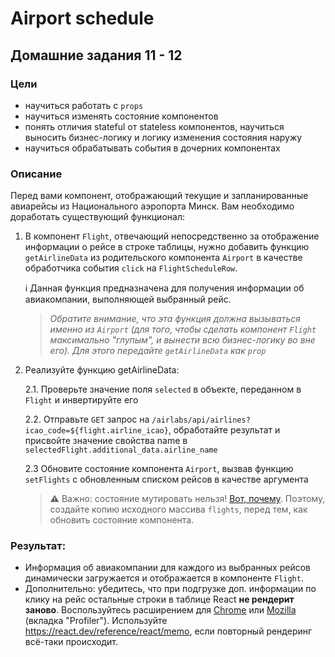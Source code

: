 # Airport schedule

## Домашние задания 11 - 12

### Цели

- научиться работать с `props`
- научиться изменять состояние компонентов
- понять отличия stateful от stateless компонентов, научиться выносить бизнес-логику и логику изменения состояния наружу
- научиться обрабатывать события в дочерних компонентах

### Описание

Перед вами компонент, отображающий текущие и запланированные авиарейсы из Национального аэропорта Минск. Вам необходимо доработать существующий функционал:

1. В компонент `Flight`, отвечающий непосредственно за отображение информации о рейсе в строке таблицы, нужно добавить функцию `getAirlineData` из родительского компонента `Airport` в качестве обработчика события `click` на `FlightScheduleRow`.

   ℹ️ Данная функция предназначена для получения информации об авиакомпании, выполняющей выбранный рейс.

   > _Обратите внимание, что эта функция должна вызываться именно из `Airport` (для того, чтобы сделать компонент `Flight` максимально "глупым", и вынести всю бизнес-логику во вне его). Для этого передайте `getAirlineData` как `prop`_

2. Реализуйте функцию getAirlineData:

   2.1. Проверьте значение поля `selected` в объекте, переданном в `Flight` и инвертируйте его

   2.2. Отправьте `GET` запрос на `/airlabs/api/airlines?icao_code=${flight.airline_icao}`, обработайте результат и присвойте значение свойства name в `selectedFlight.additional_data.airline_name`

   2.3 Обновите состояние компонента `Airport`, вызвав функцию `setFlights` с обновленным списком рейсов в качестве аргумента

   > ⚠️ Важно: состояние мутировать нельзя! [Вот, почему](https://react.dev/learn/updating-objects-in-state#why-is-mutating-state-not-recommended-in-react). Поэтому, создайте копию исходного массива `flights`, перед тем, как обновить состояние компонента.

### Результат:

- Информация об авиакомпании для каждого из выбранных рейсов динамически загружается и отображается в компоненте `Flight`.
- Дополнительно: убедитесь, что при подгрузке доп. информации по клику на рейс остальные строки в таблице React **не рендерит заново**. Воспользуйтесь расширением для [Chrome](https://chrome.google.com/webstore/detail/react-developer-tools/fmkadmapgofadopljbjfkapdkoienihi) или [Mozilla](https://addons.mozilla.org/en-US/firefox/addon/react-devtools/) (вкладка "Profiler"). Используйте https://react.dev/reference/react/memo, если повторный рендеринг всё-таки происходит.
